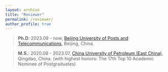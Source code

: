 ```yaml
---
layout: archive
title: "Reviewer"
permalink: /reviewer/
author_profile: true
---
```

> **Ph.D**: 2023.09 - now, [Beijing University of Posts and Telecommunications](https://www.bupt.edu.cn/), Beijing, China.

> **M.S.**: 2020.09 - 2023.07, [China University of Petroleum (East China)](https://upc.edu.cn/), Qingdao, China. (with highest honors: The 17th Top 10 Academic Nominee of Postgraduates)


